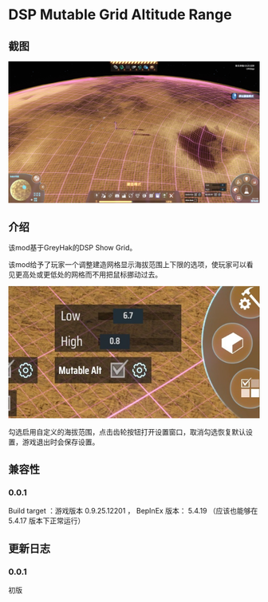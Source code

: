 # DSP Mutable Grid Altitude Range

## 截图

![screenshot](https://raw.githubusercontent.com/LittleSaya/IndexOutOfRangeDSPMod/master/DSPMutableGridAltitudeRange/Doc/screenshot.jpg "screenshot")

## 介绍

该mod基于GreyHak的DSP Show Grid。

该mod给予了玩家一个调整建造网格显示海拔范围上下限的选项，使玩家可以看见更高处或更低处的网格而不用把鼠标挪动过去。

![config window](https://raw.githubusercontent.com/LittleSaya/IndexOutOfRangeDSPMod/master/DSPMutableGridAltitudeRange/Doc/config-window.jpg "config window")

勾选启用自定义的海拔范围，点击齿轮按钮打开设置窗口，取消勾选恢复默认设置，游戏退出时会保存设置。

## 兼容性

### 0.0.1

Build target ：游戏版本 0.9.25.12201 ， BepInEx 版本： 5.4.19 （应该也能够在 5.4.17 版本下正常运行）

## 更新日志

### 0.0.1

初版
